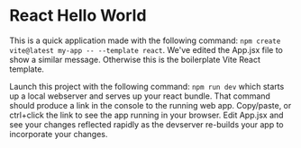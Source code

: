 # React Hello World

This is a quick application made with the following command: `npm create vite@latest my-app -- --template react`. We've edited the App.jsx file to show a similar message. Otherwise this is the boilerplate Vite React template. 

Launch this project with the following command: `npm run dev` which starts up a local webserver and serves up your react bundle. That command should produce a link in the console to the running web app. Copy/paste, or ctrl+click the link to see the app running in your browser. Edit App.jsx and see your changes reflected rapidly as the devserver re-builds your app to incorporate your changes.